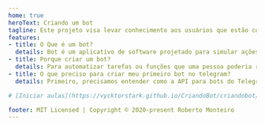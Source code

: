```yaml
---
home: true
heroText: Criando um bot
tagline: Este projeto visa levar conhecimento aos usuários que estão começando a criar seu primeiro bot para o Telegram. Pretendo utilizar o mínimo de códigos prontos, para podermos entender como realmente é criar um projeto do zero.
features:
- title: O Que é um bot?
  details: Bot é um aplicativo de software projetado para simular ações humanas, respeitando padrões predefinidos, como faria um robô. No entanto, sem um chassi ou corpo sendo apenas um script auto-executável.
- title: Porque criar um bot?
  details: Para automatizar tarefas ou funções que uma pessoa poderia realizar, mas ao fazê-las repetidamente, torna-se demorado ou cansativo e o bot pode executá-las sem reclamar. Particularmente, eu crio bot para estimular o raciocínio lógico, pode ajudar bastante, é legal!
- title: O que preciso para criar meu primeiro bot no telegram?
  details: Primeiro, precisamos entender como a API para bots do Telegram funciona, a leitura disso será crucial para entender o que veremos neste projeto. Você também precisará entender um pouco sobre como o Telegram funciona e, consequentemente, ter uma conta no Telegram que será o foco deste projeto. Finalmente, você precisará ter acesso a um terminal (você poderá usar o Termux no android, mas o funcionamento desta aplicação não será o foco deste projeto). E o mais importante, possuir uma token bot. Caso não tenha precisará criar usando o @BotFather, caso tenha dúvida de como criar veja informações relacionadas sobre isso na página de Perguntas frequentes sobre robôs. Usarei Python3 algumas vezes neste projeto, pois é uma linguagem fácil e provavelmente não causará dificuldades no desenvolvimento de algum bot. Enfatizo que o objetivo deste projeto não é ensinar programação, e sim, ensinar como desenvolver um bot sem usar um Framework/SDK/Wrapper desenvolvidos para o Telegram. Neste projeto, você entenderá toda a teoria por trás do processo de criação.

# [Iniciar aulas](https://vycktorstark.github.io/CriandoBot/criandobot/aulas/AULA1.html)

footer: MIT Licensed | Copyright © 2020-present Roberto Monteiro
---
```

